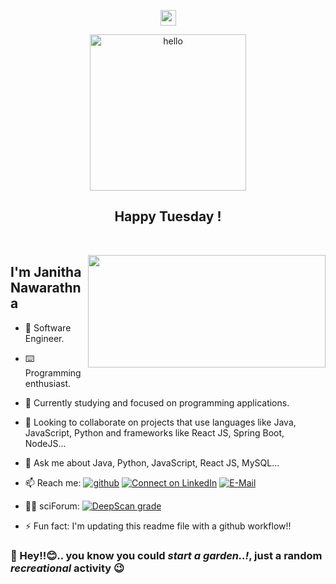 <p align="center">
<img src="https://media.giphy.com/media/hvRJCLFzcasrR4ia7z/giphy.gif" width="25px">
</p>

<!--
**s16417/s16417** is a ✨ _special_ ✨ repository because its `README.md` (this file) appears on your GitHub profile. -->
<!-- ![ezgif com-gif-maker](https://user-images.githubusercontent.com/64242868/156897817-0594c9f1-9abd-492d-938f-923998413a47.gif) -->
<p align="center">
  <img width="250px" alt="hello" src="https://user-images.githubusercontent.com/64242868/194348057-04a1f34c-1585-4ab2-bb96-1a8544e7224f.gif" alt="Material Bread logo">
</p>

<h2 align="center">Happy Tuesday !</h2>

<br />

<a href="#"><img align="right" src="https://github-readme-stats-janithahn.vercel.app/api?username=janithahn&show_icons=true&count_private=true&theme=dark&hide_border=true&hide=issues&include_all_commits=true" width="380 " height="180" /></a>

## I'm Janitha Nawarathna

- 🔭 Software Engineer.
- ⌨️ Programming enthusiast.
- 🌱 Currently studying and focused on programming applications.
- 👯 Looking to collaborate on projects that use languages like Java, JavaScript, Python and frameworks like React JS, Spring Boot, NodeJS...
- 💬 Ask me about Java, Python, JavaScript, React JS, MySQL...
- 📫 Reach me: [![github](https://img.shields.io/badge/--github?label=Github&logo=Github&style=social)](https://github.com/s16417) [![Connect on LinkedIn](https://img.shields.io/badge/--linkedin?label=LinkedIn&logo=LinkedIn&style=social)](www.linkedin.com/in/janitha-nawarathna-b98b43103) [![E-Mail](https://img.shields.io/badge/--email?label=E-mail&logo=Gmail&style=social)](mailto:janithahn@gmail.com)

- 👨‍💻 sciForum: [![DeepScan grade](https://deepscan.io/api/teams/12154/projects/15126/branches/298648/badge/grade.svg?token=a1fa0980263b30233c0ddf1e9c3ed778290db2ee)](https://deepscan.io/dashboard#view=project&tid=12154&pid=15126&bid=298648)

- ⚡ Fun fact: I'm updating this readme file with a github workflow!!

### 🎈 Hey!!😊.. you know you could <i>start a garden..!</i>, just a random <i>recreational</i> activity 😉
